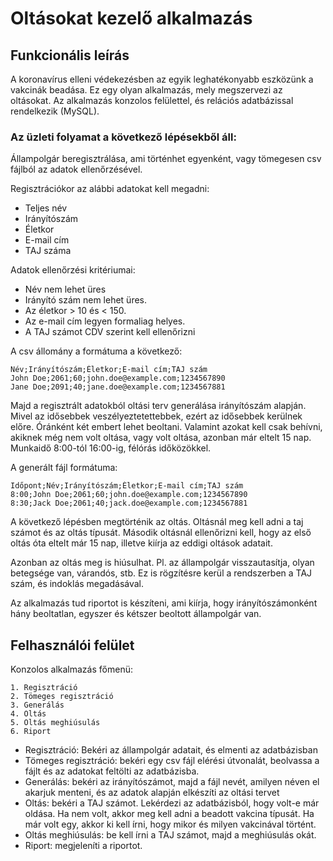 # Oltásokat kezelő alkalmazás

## Funkcionális leírás

A koronavírus elleni védekezésben az egyik leghatékonyabb eszközünk a vakcinák beadása.
Ez egy olyan alkalmazás, mely megszervezi az oltásokat.
Az alkalmazás konzolos felülettel, és relációs adatbázissal rendelkezik (MySQL).

### Az üzleti folyamat a következő lépésekből áll:

Állampolgár beregisztrálása, ami történhet egyenként, vagy tömegesen csv fájlból az adatok ellenőrzésével.

Regisztrációkor az alábbi adatokat kell megadni:

* Teljes név
* Irányítószám
* Életkor
* E-mail cím
* TAJ száma

Adatok ellenőrzési kritériumai:

* Név nem lehet üres
* Irányító szám nem lehet üres.
* Az életkor > 10 és < 150.
* Az e-mail cím legyen formaliag helyes.
* A TAJ számot CDV szerint kell ellenőrizni

A csv állomány a formátuma a következő:

```
Név;Irányítószám;Életkor;E-mail cím;TAJ szám
John Doe;2061;60;john.doe@example.com;1234567890
Jane Doe;2091;40;jane.doe@example.com;1234567881
```

Majd a regisztrált adatokból oltási terv generálása irányítószám alapján. 
Mivel az idősebbek veszélyeztetettebbek, ezért az idősebbek kerülnek előre. 
Óránként két embert lehet beoltani. Valamint azokat kell csak behívni, 
akiknek még nem volt oltása, vagy volt oltása, azonban már eltelt 15 nap.
Munkaidő 8:00-tól 16:00-ig, félórás időközökkel.

A generált fájl formátuma:

```
Időpont;Név;Irányítószám;Életkor;E-mail cím;TAJ szám
8:00;John Doe;2061;60;john.doe@example.com;1234567890
8:30;Jack Doe;2061;40;jack.doe@example.com;1234567881
```

A következő lépésben megtörténik az oltás. Oltásnál meg kell adni a taj számot és az oltás típusát. Második oltásnál ellenőrizni kell, hogy az első oltás óta eltelt már 15 nap, illetve kiírja az eddigi oltások adatait.

Azonban az oltás meg is hiúsulhat. Pl. az állampolgár visszautasítja, olyan betegsége van, várandós, stb. Ez is rögzítésre kerül a rendszerben
a TAJ szám, és indoklás megadásával.

Az alkalmazás tud riportot is készíteni, ami kiírja, hogy irányítószámonként
hány beoltatlan, egyszer és kétszer beoltott állampolgár van.

## Felhasználói felület

Konzolos alkalmazás főmenü:

```
1. Regisztráció
2. Tömeges regisztráció
3. Generálás
4. Oltás
5. Oltás meghiúsulás
6. Riport
```

* Regisztráció: Bekéri az állampolgár adatait, és elmenti az adatbázisban
* Tömeges regisztráció: bekéri egy csv fájl elérési útvonalát, beolvassa a fájlt és az adatokat feltölti az adatbázisba.
* Generálás: bekéri az irányítószámot, majd a fájl nevét, amilyen néven el akarjuk menteni, és az adatok alapján elkészíti az oltási tervet
* Oltás: bekéri a TAJ számot. Lekérdezi az adatbázisból, hogy volt-e már oldása. Ha nem volt, akkor meg kell adni a beadott vakcina típusát. Ha már volt egy,
  akkor ki kell írni, hogy mikor és milyen vakcinával történt.
* Oltás meghiúsulás: be kell írni a TAJ számot, majd a meghiúsulás okát.
* Riport: megjeleníti a riportot.